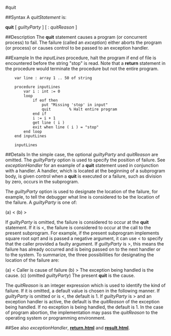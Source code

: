 
#quit

##Syntax
A _quitStatement_ is:


**quit** [ _guiltyParty_ ] [ : _quitReason_ ]



##Description
The **quit** statement causes a program (or concurrent process) to fail. The failure (called an _exception_) either aborts the program (or process) or causes control to be passed to an exception handler.


##Example
In the _inputLines_ procedure, halt the program if end of file is encountered before the string "stop" is read. Note that a **return** statement in the procedure would terminate the procedure but not the entire program.

        var line : array 1 .. 50 of string
        
        procedure inputLines
            var i : int := 0
            loop
                if eof then
                    put "Missing 'stop' in input"
                    quit        % Halt entire program
                end if
                i := i + 1
                get line ( i )
                exit when line ( i ) = "stop"
            end loop
        end inputLines
        
        inputLines
##Details
In the simple case, the optional _guiltyParty_ and _quitReason_ are omitted. The _guiltyParty_ option is used to specify the position of failure. See _exceptionHandler_ for an example of a **quit** statement used in conjunction with a handler. A handler, which is located at the beginning of a subprogram body, is given control when a **quit** is executed or a failure, such as division by zero, occurs in the subprogram.

The _guiltyParty_ option is used to designate the location of the failure, for example, to tell the debugger what line is considered to be the location of the failure. A _guiltyParty_ is one of:


(a)   <
(b)   >


If _guiltyParty_ is omitted, the failure is considered to occur at the **quit** statement. If it is <, the failure is considered to occur at the call to the present subprogram. For example, if the present subprogram implements square root _sqrt_ and is passed a negative argument, it can use < to specify that the caller provided a faulty argument. If _guiltyParty_ is >, this means the failure has already occurred and is being passed on to the next handler or to the system. To summarize, the three possibilities for designating the location of the failure are:


(a)   <   Caller is cause of failure
(b)   >   The exception being handled is the cause.
(c)   (omitted _guiltyParty_)  The present **quit** is the cause.


The _quitReason_ is an integer expression which is used to identify the kind of failure. If it is omitted, a default value is chosen in the following manner. If _guiltyParty_ is omitted or is <, the default is 1. If _guiltyParty_ is > and an exception handler is active, the default is the _quitReason_ of the exception being handled. If no exception is being handled, the default is 1. In the case of program abortion, the implementation may pass the _quitReason_ to the operating system or programming environment.


##See also
_exceptionHandler_, **[return.html](return)** and **[result.html](result)**.

